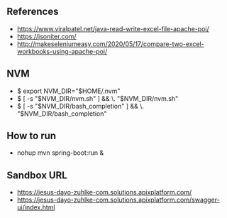 ## References
- https://www.viralpatel.net/java-read-write-excel-file-apache-poi/
- https://jsoniter.com/
- http://makeseleniumeasy.com/2020/05/17/compare-two-excel-workbooks-using-apache-poi/

## NVM
- $ export NVM_DIR="$HOME/.nvm"    
- $ [ -s "$NVM_DIR/nvm.sh" ] && \. "$NVM_DIR/nvm.sh"
- $ [ -s "$NVM_DIR/bash_completion" ] && \. "$NVM_DIR/bash_completion"

## How to run
- nohup mvn spring-boot:run &

## Sandbox URL
- https://jesus-dayo-zuhlke-com.solutions.apixplatform.com/
- https://jesus-dayo-zuhlke-com.solutions.apixplatform.com/swagger-ui/index.html
